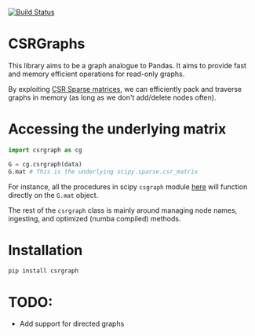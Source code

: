 [![Build Status](https://travis-ci.com/VHRanger/CSRGraph.svg?branch=master)](https://travis-ci.com/VHRanger/CSRGraph)


# CSRGraphs

This library aims to be a graph analogue to Pandas. It aims to provide fast and memory efficient operations for read-only graphs.

By exploiting [CSR Sparse matrices](https://en.wikipedia.org/wiki/Sparse_matrix#Compressed_sparse_row_(CSR,_CRS_or_Yale_format)), we can efficiently pack and traverse graphs in memory (as long as we don't add/delete nodes often).

# Accessing the underlying matrix

```python
import csrgraph as cg

G = cg.csrgraph(data)
G.mat # This is the underlying scipy.sparse.csr_matrix
```

For instance, all the procedures in scipy `csgraph` module [here](https://docs.scipy.org/doc/scipy/reference/sparse.csgraph.html) will function directly on the `G.mat` object. 

The rest of the `csrgraph` class is mainly around managing node names, ingesting, and optimized (numba compiled) methods.

# Installation

`pip install csrgraph`

# TODO: 

- Add support for directed graphs
